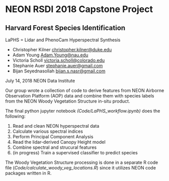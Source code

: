 # NEON RSDI 2018 Capstone Project
## Harvard Forest Species Identification

LaPHS = Lidar and PhenoCam Hyperspectral Synthesis 

* Christopher Kilner      christopher.kilner@duke.edu
* Adam Young              Adam.Young@nau.edu
* Victoria Scholl         victoria.scholl@colorado.edu
* Stephanie Auer          stephanie.auer@gmail.com
* Bijan Seyednasollah     bijan.s.nasr@gmail.com

July 14, 2018 NEON Data Institute

Our group wrote a collection of code to derive features from NEON Airborne Observation Platform (AOP) data and combine 
them with species labels from the NEON Woody Vegetation Structure in-situ product. 

The final python jupyter notebook *(Code/LaPHS_workflow.ipynb)* does the following: 

1. Read and clean NEON hyperspectral data
2. Calculate various spectral indices
3. Perform Principal Component Analysis
4. Read the lidar-derived Canopy Height model 
5. Combine spectral and strucural features 
6. (in progress) Train a supervised classifier to predict species 

The Woody Vegetation Structure processing is done in a separate R code file (*Code/calculate_woody_veg_locations.R*) since it 
utilizes NEON code packages written in R. 
